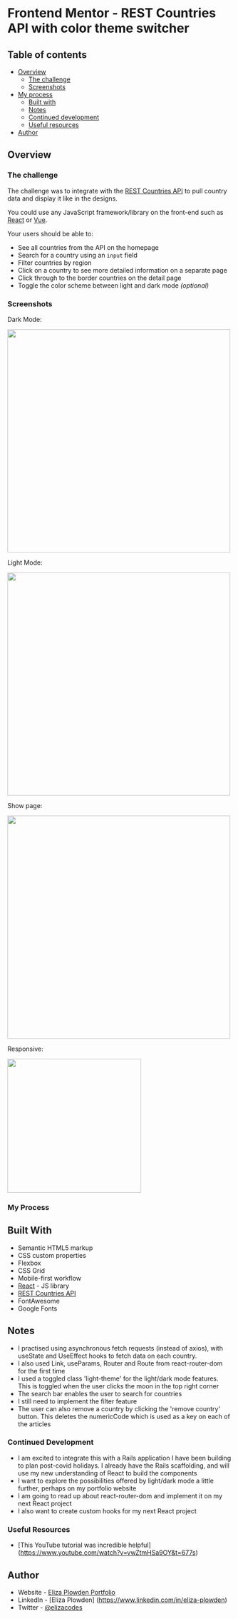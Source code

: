 # Frontend Mentor - REST Countries API with color theme switcher

## Table of contents

- [Overview](#overview)
  - [The challenge](#the-challenge)
  - [Screenshots](#screenshots)
- [My process](#my-process)
  - [Built with](#built-with)
  - [Notes](#notes)
  - [Continued development](#continued-development)
  - [Useful resources](#useful-resources)
- [Author](#author)

## Overview

### The challenge

The challenge was to integrate with the [REST Countries API](https://restcountries.eu) to pull country data and display it like in the designs.

You could use any JavaScript framework/library on the front-end such as [React](https://reactjs.org) or [Vue](https://vuejs.org). 

Your users should be able to:

- See all countries from the API on the homepage
- Search for a country using an `input` field
- Filter countries by region
- Click on a country to see more detailed information on a separate page
- Click through to the border countries on the detail page
- Toggle the color scheme between light and dark mode *(optional)*

### Screenshots

Dark Mode:

<img src="https://user-images.githubusercontent.com/71760740/119536569-22f75f00-bd81-11eb-8654-b6b6695ce6bd.png" width="500px"/>

Light Mode:

<img src="https://user-images.githubusercontent.com/71760740/119536705-49b59580-bd81-11eb-8042-d141f95b8b21.png" width="500px"/>

Show page:

<img src="https://user-images.githubusercontent.com/71760740/119536823-6356dd00-bd81-11eb-8348-c80f16bc15ac.png" width="500px"/>

Responsive:


<img src="https://user-images.githubusercontent.com/71760740/119536787-5cc86580-bd81-11eb-9656-98cf7c0fbcfb.png" width="300px" />

### My Process

## Built With

- Semantic HTML5 markup
- CSS custom properties
- Flexbox
- CSS Grid
- Mobile-first workflow
- [React](https://reactjs.org/) - JS library
- [REST Countries API](https://restcountries.eu/)
- FontAwesome
- Google Fonts

## Notes

- I practised using asynchronous fetch requests (instead of axios), with useState and UseEffect hooks to fetch data on each country.
- I also used Link, useParams, Router and Route from react-router-dom for the first time
- I used a toggled class 'light-theme' for the light/dark mode features. This is toggled when the user clicks the moon in the top right corner
- The search bar enables the user to search for countries
- I still need to implement the filter feature
- The user can also remove a country by clicking the 'remove country' button. This deletes the numericCode which is used as a key on each of the articles

### Continued Development

- I am excited to integrate this with a Rails application I have been building to plan post-covid holidays. I already have the Rails scaffolding, and will use my new understanding of React to build the components
- I want to explore the possibilities offered by light/dark mode a little further, perhaps on my portfolio website
- I am going to read up about react-router-dom and implement it on my next React project
- I also want to create custom hooks for my next React project

### Useful Resources

- [This YouTube tutorial was incredible helpful] (https://www.youtube.com/watch?v=vwZtmHSa9OY&t=677s)

## Author

- Website - [Eliza Plowden Portfolio](https://www.notion.so/Eliza-Plowden-Portfolio-a02d17c5c5384dfdb9f9441b67119010)
- LinkedIn - [Eliza Plowden] (https://www.linkedin.com/in/eliza-plowden)
- Twitter - [@elizacodes](https://www.twitter.com/elizacodes)

